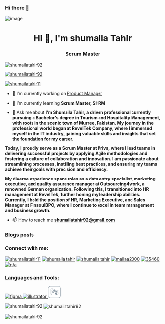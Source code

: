 ### Hi there 👋

![image](https://github.com/ShumailaTahir92/ShumailaTahir92/assets/132062130/5fb5d177-4ba4-41a5-96ae-fdee516bf207)


<h1 align="center">Hi 👋, I'm shumaila Tahir</h1>
<h3 align="center">Scrum Master</h3>

<p align="left"> <img src="https://komarev.com/ghpvc/?username=shumailatahir92&label=Profile%20views&color=0e75b6&style=flat" alt="shumailatahir92" /> </p>

<p align="left"> <a href="https://github.com/ryo-ma/github-profile-trophy"><img src="https://github-profile-trophy.vercel.app/?username=shumailatahir92" alt="shumailatahir92" /></a> </p>

<p align="left"> <a href="https://twitter.com/shumailatahir11" target="blank"><img src="https://img.shields.io/twitter/follow/shumailatahir11?logo=twitter&style=for-the-badge" alt="shumailatahir11" /></a> </p>

- 🔭 I’m currently working on [Product Manager](https://gopriv.atlassian.net/browse/F2-459)

- 🌱 I’m currently learning **Scrum Master, SHRM**

- 💬 Ask me about **I’m Shumaila Tahir, a driven professional currently pursuing a Bachelor's degree in Tourism and Hospitality Management, with roots in the scenic town of Murree, Pakistan. My journey in the professional world began at RevelTek Company, where I immersed myself in the IT industry, gaining valuable skills and insights that set the foundation for my career.**

**Today, I proudly serve as a Scrum Master at Privs, where I lead teams in delivering successful projects by applying Agile methodologies and fostering a culture of collaboration and innovation. I am passionate about streamlining processes, instilling best practices, and ensuring my teams achieve their goals with precision and efficiency.**

**My diverse experience spans roles as a data entry specialist, marketing executive, and quality assurance manager at Outsourcing4work, a renowned German organization. Following this, I transitioned into HR management at RevelTek, further honing my leadership abilities. Currently, I hold the position of HR, Marketing Executive, and Sales Manager at FinsoulBPO, where I continue to excel in team management and business growth.**

- 📫 How to reach me **shumailatahir92@gmail.com**

### Blogs posts
<!-- BLOG-POST-LIST:START -->
<!-- BLOG-POST-LIST:END -->

<h3 align="left">Connect with me:</h3>
<p align="left">
<a href="https://twitter.com/shumailatahir11" target="blank"><img align="center" src="https://raw.githubusercontent.com/rahuldkjain/github-profile-readme-generator/master/src/images/icons/Social/twitter.svg" alt="shumailatahir11" height="30" width="40" /></a>
<a href="https://linkedin.com/in/shumaila tahir" target="blank"><img align="center" src="https://raw.githubusercontent.com/rahuldkjain/github-profile-readme-generator/master/src/images/icons/Social/linked-in-alt.svg" alt="shumaila tahir" height="30" width="40" /></a>
<a href="https://fb.com/shumaila tahir" target="blank"><img align="center" src="https://raw.githubusercontent.com/rahuldkjain/github-profile-readme-generator/master/src/images/icons/Social/facebook.svg" alt="shumaila tahir" height="30" width="40" /></a>
<a href="https://instagram.com/mailaa2000" target="blank"><img align="center" src="https://raw.githubusercontent.com/rahuldkjain/github-profile-readme-generator/master/src/images/icons/Social/instagram.svg" alt="mailaa2000" height="30" width="40" /></a>
<a href="https://www.topcoder.com/members/35460" target="blank"><img align="center" src="https://raw.githubusercontent.com/rahuldkjain/github-profile-readme-generator/master/src/images/icons/Social/topcoder.svg" alt="35460" height="30" width="40" /></a>
<a href="/n/a" target="blank"><img align="center" src="https://raw.githubusercontent.com/rahuldkjain/github-profile-readme-generator/master/src/images/icons/Social/rss.svg" alt="n/a" height="30" width="40" /></a>
</p>

<h3 align="left">Languages and Tools:</h3>
<p align="left"> <a href="https://www.figma.com/" target="_blank" rel="noreferrer"> <img src="https://www.vectorlogo.zone/logos/figma/figma-icon.svg" alt="figma" width="40" height="40"/> </a> <a href="https://www.adobe.com/in/products/illustrator.html" target="_blank" rel="noreferrer"> <img src="https://www.vectorlogo.zone/logos/adobe_illustrator/adobe_illustrator-icon.svg" alt="illustrator" width="40" height="40"/> </a> <a href="https://www.photoshop.com/en" target="_blank" rel="noreferrer"> <img src="https://raw.githubusercontent.com/devicons/devicon/master/icons/photoshop/photoshop-line.svg" alt="photoshop" width="40" height="40"/> </a> </p>

<p><img align="left" src="https://github-readme-stats.vercel.app/api/top-langs?username=shumailatahir92&show_icons=true&locale=en&layout=compact" alt="shumailatahir92" /></p>

<p>&nbsp;<img align="center" src="https://github-readme-stats.vercel.app/api?username=shumailatahir92&show_icons=true&locale=en" alt="shumailatahir92" /></p>

<p><img align="center" src="https://github-readme-streak-stats.herokuapp.com/?user=shumailatahir92&" alt="shumailatahir92" /></p>
